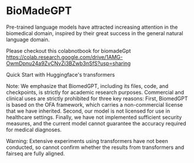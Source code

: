 # BioMadeGPT
Pre-trained language models have attracted increasing attention in the biomedical domain, inspired by their great success in the general natural language domain.

Please checkout this colabnotbook for biomadeGpt https://colab.research.google.com/drive/1AMG-OwmDpnu24a9ZvCNvZi3BZwb3nSfS?usp=sharing

Quick Start with Huggingface's transformers

Note:
We emphasize that BiomedGPT, including its files, code, and checkpoints, is strictly for academic research purposes. Commercial and clinical uses are strictly prohibited for three key reasons: First, BiomedGPT is based on the OFA framework, which carries a non-commercial license that we have inherited. Second, our model is not licensed for use in healthcare settings. Finally, we have not implemented sufficient security measures, and the current model cannot guarantee the accuracy required for medical diagnoses.

Warning: Extensive experiments using transformers have not been conducted, so cannot confirm whether the results from transformers and fairseq are fully aligned.

